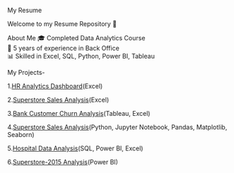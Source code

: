  My Resume  

Welcome to my Resume Repository 👋    

 About Me
 🎓 Completed Data Analytics Course  
 💼 5 years of experience in Back Office  
 📊 Skilled in Excel, SQL, Python, Power BI, Tableau  

 My Projects- 

 1.[HR Analytics Dashboard](https://github.com/Mariya-live/Data-Analytics-Projects/tree/main/HR%20Analytics)(Excel)  
 
 2.[Superstore Sales Analysis](https://github.com/Mariya-live/Data-Analytics-Projects/tree/main/Superstore_Sales_Analysis)(Excel)
 
 3.[Bank Customer Churn Analysis](https://github.com/Mariya-live/Data-Analytics-Projects/tree/main/Bank%20Customer%20Churn%20Analys)(Tableau, Excel)
 
 4.[Superstore Sales Analysis](https://github.com/Mariya-live/Data-Analytics-Projects/tree/main/Supersore%20Sales%20Analysis(python))(Python, Jupyter Notebook, Pandas, Matplotlib, Seaborn)
 
 5.[Hospital Data Analysis](https://github.com/Mariya-live/Data-Analytics-Projects/tree/main/Hospital%20Analytics)(SQL, Power BI, Excel)
 
 6.[Superstore-2015 Analysis](https://github.com/Mariya-live/Data-Analytics-Projects/tree/main/Superstore%20Analysis(Power%20BI))(Power BI)
